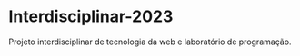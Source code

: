 # Interdisciplinar-2023
Projeto interdisciplinar de tecnologia da web e laboratório de programação.
